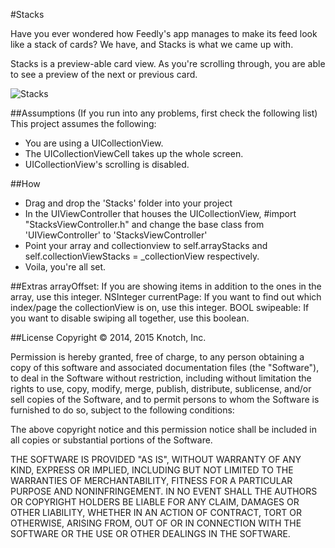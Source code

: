 #Stacks

Have you ever wondered how Feedly's app manages to make its feed look like a stack of cards? We have, and Stacks is what we came up with.

Stacks is a preview-able card view. As you're scrolling through, you are able to see a preview of the next or previous card. 


![Stacks](http://i.imgur.com/paQ61PI.gif)


##Assumptions 
(If you run into any problems, first check the following list)
This project assumes the following:
- You are using a UICollectionView.
- The UICollectionViewCell takes up the whole screen.
- UICollectionView's scrolling is disabled.

##How
- Drag and drop the 'Stacks' folder into your project
- In the UIViewController that houses the UICollectionView, #import "StacksViewController.h" and change the base class from 'UIViewController' to 'StacksViewController'
- Point your array and collectionview to self.arrayStacks and self.collectionViewStacks = _collectionView respectively.
- Voila, you're all set.


##Extras 
arrayOffset: If you are showing items in addition to the ones in the array, use this integer.
NSInteger currentPage: If you want to find out which index/page the collectionView is on, use this integer.
BOOL swipeable: If you want to disable swiping all together, use this boolean.

##License
Copyright © 2014, 2015 Knotch, Inc.
 
Permission is hereby granted, free of charge, to any person obtaining a copy of this software and associated documentation files (the "Software"), to deal in the Software without restriction, including without limitation the rights to use, copy, modify, merge, publish, distribute, sublicense, and/or sell copies of the Software, and to permit persons to whom the Software is furnished to do so, subject to the following conditions:
 
The above copyright notice and this permission notice shall be included in all copies or substantial portions of the Software.
 
THE SOFTWARE IS PROVIDED "AS IS", WITHOUT WARRANTY OF ANY KIND, EXPRESS OR IMPLIED, INCLUDING BUT NOT LIMITED TO THE WARRANTIES OF MERCHANTABILITY, FITNESS FOR A PARTICULAR PURPOSE AND NONINFRINGEMENT. IN NO EVENT SHALL THE AUTHORS OR COPYRIGHT HOLDERS BE LIABLE FOR ANY CLAIM, DAMAGES OR OTHER LIABILITY, WHETHER IN AN ACTION OF CONTRACT, TORT OR OTHERWISE, ARISING FROM, OUT OF OR IN CONNECTION WITH THE SOFTWARE OR THE USE OR OTHER DEALINGS IN THE SOFTWARE.

